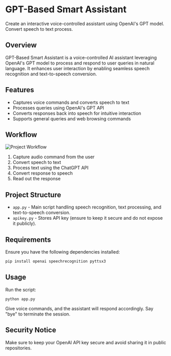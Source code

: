 # GPT-Based Smart Assistant
Create an interactive voice-controlled assistant using OpenAI's GPT model. Convert speech to text process.

## Overview
GPT-Based Smart Assistant is a voice-controlled AI assistant leveraging OpenAI's GPT model to process and respond to user queries in natural language. It enhances user interaction by enabling seamless speech recognition and text-to-speech conversion.

## Features
- Captures voice commands and converts speech to text
- Processes queries using OpenAI's GPT API
- Converts responses back into speech for intuitive interaction
- Supports general queries and web browsing commands

## Workflow
![Project Workflow](Screenshot%20(176).png)
1. Capture audio command from the user
2. Convert speech to text
3. Process text using the ChatGPT API
4. Convert response to speech
5. Read out the response

## Project Structure
- `app.py` - Main script handling speech recognition, text processing, and text-to-speech conversion.
- `apikey.py` - Stores API key (ensure to keep it secure and do not expose it publicly).

## Requirements
Ensure you have the following dependencies installed:
```bash
pip install openai speechrecognition pyttsx3
```
## Usage
Run the script:
```
python app.py
```
Give voice commands, and the assistant will respond accordingly. Say "bye" to terminate the session.

## Security Notice

Make sure to keep your OpenAI API key secure and avoid sharing it in public repositories.
